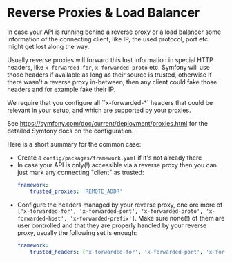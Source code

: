 # Reverse Proxies & Load Balancer

In case your API is running behind a reverse proxy or a load balancer some
information of the connecting client, like IP, the used protocol, port etc might
get lost along the way.

Usually reverse proxies will forward this lost information in special HTTP
headers, like `x-forwarded-for`, `x-forwarded-proto` etc. Symfony will use those
headers if available as long as their source is trusted, otherwise if there
wasn't a reverse proxy in-between, then any client could fake those headers and
for example fake their IP.

We require that you configure all ``x-forwarded-*` headers that could be
relevant in your setup, and which are supported by your proxies.

See https://symfony.com/doc/current/deployment/proxies.html for the detailed
Symfony docs on the configuration.

Here is a short summary for the common case:

* Create a `config/packages/framework.yaml` if it's not already there
* In case your API is only(!) accessible via a reverse proxy then you can just
  mark any connecting "client" as trusted:
  ```yaml
  framework:
      trusted_proxies: 'REMOTE_ADDR'
  ```
* Configure the headers managed by your reverse proxy, one ore more of
  `['x-forwarded-for', 'x-forwarded-port', 'x-forwarded-proto',
  'x-forwarded-host', 'x-forwarded-prefix']`. Make sure none(!) of them are user
  controlled and that they are properly handled by your reverse proxy, usually
  the following set is enough:
  ```yaml
  framework:
      trusted_headers: ['x-forwarded-for', 'x-forwarded-port', 'x-forwarded-proto']
  ```
